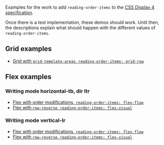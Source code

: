 Examples for the work to add `reading-order-items` to the [CSS Display 4 specification](https://drafts.csswg.org/css-display-4/#reading-order-items).

Once there is a test implementation, these demos should work. Until then, the descriptions explain what should happen with the different values of `reading-order-items`.

## Grid examples

- [Grid with `grid-template-areas`, `reading-order-items: grid-row`](/grid-placement-row.html)

## Flex examples

### Writing mode horizontal-tb, dir ltr

- [Flex with order modifications, `reading-order-items: flex-flow`](/flex-flow-with-order.html)
- [Flex with `row-reverse`, `reading-order-items: flex-visual`](/flex-row-reverse-visual.html)

### Writing mode vertical-lr

- [Flex with order modifications, `reading-order-items: flex-flow`](/flex-flow-with-order-vertical-lr.html)
- [Flex with `row-reverse`, `reading-order-items: flex-visual`](/flex-row-reverse-visual-vertical-lr.html)

